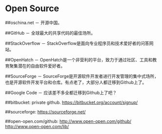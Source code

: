 # Open Source

##oschina.net 
－ 开源中国。 

##GitHub 
－ 全球最大的共享代码的最佳场所。 

##StackOverflow 
－ StackOverflow是面向专业程序员和技术爱好者的问答网站。 

##OpenHatch 
－ OpenHatch是一个非营利的平台，致力于通过社区、工具和教育聚集潜在的自由软件爱好者。 

##SourceForge 
－ SourceForge是开源软件开发者进行开发管理的集中式场所，也是开源软件开发平台和仓库。有点老了，大部分人都迁移到Github上了。 

##Google Code 
－ 应该差不多全都迁移到Github上了吧？

##bitbucket: private github. 
 https://bitbucket.org/account/signup/

##sourceforge:
 https://sourceforge.net/


##open-open.com/github:
 http://www.open-open.com/github/
 http://www.open-open.com/lib/

